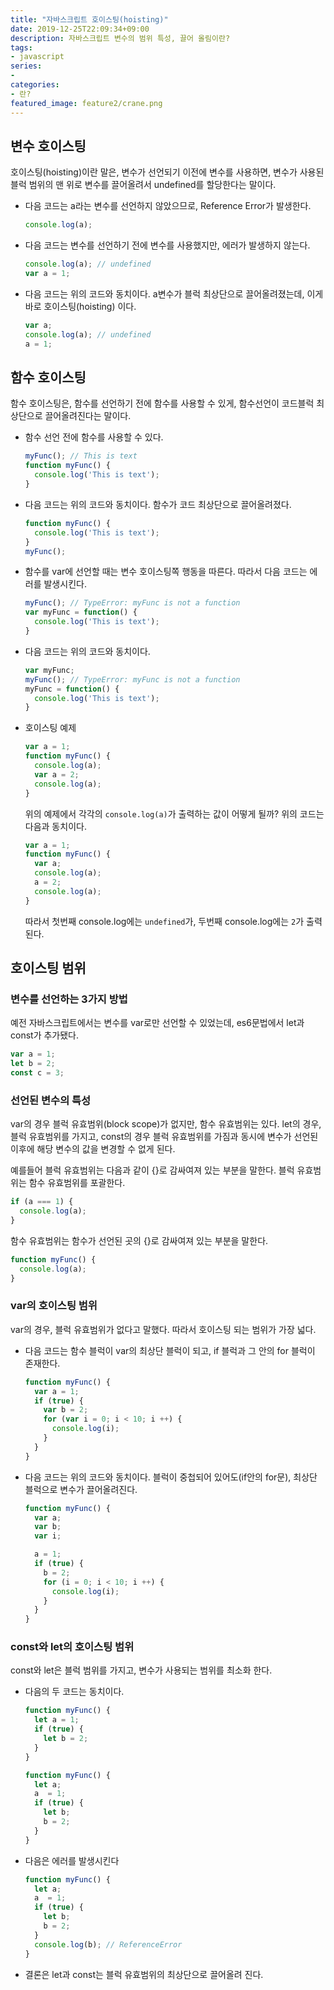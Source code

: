 ```yaml
---
title: "자바스크립트 호이스팅(hoisting)"
date: 2019-12-25T22:09:34+09:00
description: 자바스크립트 변수의 범위 특성, 끌어 올림이란?
tags:
- javascript
series:
- 
categories:
- 란?
featured_image: feature2/crane.png
---
```


## 변수 호이스팅

호이스팅(hoisting)이란 말은, 변수가 선언되기 이전에 변수를 사용하면, 변수가 사용된 블럭 범위의 맨 위로 변수를 끌어올려서 undefined를 할당한다는 말이다.

- 다음 코드는 a라는 변수를 선언하지 않았으므로, Reference Error가 발생한다.

    ```javascript
    console.log(a);
    ```

- 다음 코드는 변수를 선언하기 전에 변수를 사용했지만, 에러가 발생하지 않는다.

    ```javascript
    console.log(a); // undefined
    var a = 1;
    ```

- 다음 코드는 위의 코드와 동치이다. a변수가 블럭 최상단으로 끌어올려졌는데, 이게 바로 호이스팅(hoisting) 이다.

    ```javascript
    var a;
    console.log(a); // undefined
    a = 1;
    ```

## 함수 호이스팅

함수 호이스팅은, 함수를 선언하기 전에 함수를 사용할 수 있게, 함수선언이 코드블럭 최상단으로 끌어올려진다는 말이다.

- 함수 선언 전에 함수를 사용할 수 있다.

    ```javascript
    myFunc(); // This is text
    function myFunc() {
      console.log('This is text');
    }
    ```

- 다음 코드는 위의 코드와 동치이다. 함수가 코드 최상단으로 끌어올려졌다.

    ```javascript
    function myFunc() {
      console.log('This is text');
    }
    myFunc();
    ```

- 함수를 var에 선언할 때는 변수 호이스팅쪽 행동을 따른다. 따라서 다음 코드는 에러를 발생시킨다.

    ```javascript
    myFunc(); // TypeError: myFunc is not a function
    var myFunc = function() {
      console.log('This is text');
    }
    ```

- 다음 코드는 위의 코드와 동치이다.

    ```javascript
    var myFunc;
    myFunc(); // TypeError: myFunc is not a function
    myFunc = function() {
      console.log('This is text');
    }
    ```

- 호이스팅 예제

    ```javascript
    var a = 1;
    function myFunc() {
      console.log(a);
      var a = 2;
      console.log(a);
    }
    ```

    위의 예제에서 각각의 `console.log(a)`가 출력하는 값이 어떻게 될까? 위의 코드는 다음과 동치이다.

    ```javascript
    var a = 1;
    function myFunc() {
      var a;
      console.log(a);
      a = 2;
      console.log(a);
    }
    ```

    따라서 첫번째 console.log에는 `undefined`가, 두번째 console.log에는 `2`가 출력된다.

## 호이스팅 범위

### 변수를 선언하는 3가지 방법

예전 자바스크립트에서는 변수를 var로만 선언할 수 있었는데, es6문법에서 let과 const가 추가됐다.

```javascript
var a = 1;
let b = 2;
const c = 3;
```

### 선언된 변수의 특성

var의 경우 블럭 유효범위(block scope)가 없지만, 함수 유효범위는 있다. let의 경우, 블럭 유효범위를 가지고, const의 경우 블럭 유효범위를 가짐과 동시에 변수가 선언된 이후에 해당 변수의 값을 변경할 수 없게 된다.

예를들어 블럭 유효범위는 다음과 같이 {}로 감싸여져 있는 부분을 말한다. 블럭 유효범위는 함수 유효범위를 포괄한다.

```javascript
if (a === 1) {
  console.log(a);
}
```

함수 유효범위는 함수가 선언된 곳의 {}로 감싸여져 있는 부분을 말한다.

```javascript
function myFunc() {
  console.log(a);
}
```

### var의 호이스팅 범위

var의 경우, 블럭 유효범위가 없다고 말했다. 따라서 호이스팅 되는 범위가 가장 넓다.

- 다음 코드는 함수 블럭이 var의 최상단 블럭이 되고, if 블럭과 그 안의 for 블럭이 존재한다.

    ```javascript
    function myFunc() {
      var a = 1;
      if (true) {
        var b = 2;
        for (var i = 0; i < 10; i ++) {
          console.log(i);
        }
      }
    }
    ```

- 다음 코드는 위의 코드와 동치이다. 블럭이 중첩되어 있어도(if안의 for문), 최상단 블럭으로 변수가 끌어올려진다.

    ```javascript
    function myFunc() {
      var a;
      var b;
      var i;

      a = 1;
      if (true) {
        b = 2;
        for (i = 0; i < 10; i ++) {
          console.log(i);
        }
      }
    }
    ```

### const와 let의 호이스팅 범위

const와 let은 블럭 범위를 가지고, 변수가 사용되는 범위를 최소화 한다.

- 다음의 두 코드는 동치이다.

    ```javascript
    function myFunc() {
      let a = 1;
      if (true) {
        let b = 2;
      }
    }
    ```

    ```javascript
    function myFunc() {
      let a;
      a  = 1;
      if (true) {
        let b;
        b = 2;
      }
    }
    ```

- 다음은 에러를 발생시킨다

    ```javascript
    function myFunc() {
      let a;
      a  = 1;
      if (true) {
        let b;
        b = 2;
      }
      console.log(b); // ReferenceError
    }
    ```

- 결론은 let과 const는 블럭 유효범위의 최상단으로 끌어올려 진다.